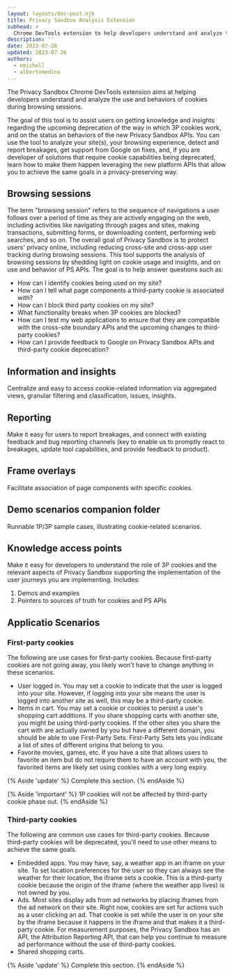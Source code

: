 ```yaml
---
layout: layouts/doc-post.njk
title: Privacy Sandbox Analysis Extension
subhead: >
  Chrome DevTools extension to help developers understand and analyze the use and behaviors of cookies during browsing sessions.
description: ''
date: 2023-07-26
updated: 2023-07-26
authors:
  - nmichell
  - albertomedina
---
```


The Privacy Sandbox Chrome DevTools extension aims at helping developers understand and analyze the use and behaviors of cookies during browsing sessions.

The goal of this tool is to assist users on getting knowledge and insights regarding the upcoming deprecation of the way in which 3P cookies work, and on the status an behaviors of the new Privacy Sandbox APIs. You can use the tool to analyze your site(s), your browsing experience, detect and report breakages, get support from Google on fixes, and, if you are developer of solutions that require cookie capabilities being deprecated, learn how to make them happen leveraging the new platform APIs that allow you to achieve the same goals in a privacy-preserving way.

## Browsing sessions

The term "browsing session" refers to the sequence of navigations a user follows over a period of time as they are actively engaging on the web, including activities like navigating through pages and sites, making transactions, submitting forms, or downloading content, performing web searches, and so on. The overall goal of Privacy Sandbox is to protect users' privacy online, including reducing cross-site and cross-app user tracking during browsing sessions. This tool supports the analysis of browsing sessions by shedding light on cookie usage and insights, and on use and behavior of PS APIs. The goal is to help answer questions such as:

- How can I identify cookies being used on my site?
- How can I tell what page components a third-party cookie is associated with?
- How can I block third party cookies on my site?
- What functionality breaks when 3P cookies are blocked?
- How can I test my web applications to ensure that they are compatible with the cross-site boundary APIs and the upcoming changes to third-party cookies?
- How can I provide feedback to Google on Privacy Sandbox APIs and third-party cookie deprecation?

## Information and insights

Centralize and easy to access cookie-related information via aggregated views, granular filtering and classification, issues, insights.

## Reporting

Make it easy for users to report breakages, and connect with existing feedback and bug reporting channels (key to enable us to promptly react to breakages, update tool capabilities, and provide feedback to product).

## Frame overlays

Facilitate association of page components with specific cookies.

## Demo scenarios companion folder

Runnable 1P/3P sample cases, illustrating cookie-related scenarios.

## Knowledge access points

Make it easy for developers to understand the role of 3P cookies and the relevant aspects of Privacy Sandbox supporting the implementation of the user journeys you are implementing. Includes:

1. Demos and examples
2. Pointers to sources of truth for cookies and PS APIs

## Applicatio Scenarios

### First-party cookies

The following are use cases for first-party cookies. Because first-party cookies are not going away, you likely won't have to change anything in these scenarios.

- User logged in. You may set a cookie to indicate that the user is logged into your site. However, if logging into your site means the user is logged into another site as well, this may be a third-party cookie.
- Items in cart. You may set a cookie or cookies to persist a user's shopping cart additions. If you share shopping carts with another site, you might be using third-party cookies. If the other sites you share the cart with are actually owned by you but have a different domain, you should be able to use First-Party Sets. First-Party Sets lets you indicate a list of sites of different origins that belong to you.
- Favorite movies, games, etc. If you have a site that allows users to favorite an item but do not require them to have an account with you, the favorited items are likely set using cookies with a very long expiry.

{% Aside 'update' %}
Complete this section.
{% endAside %}

{% Aside 'important' %}
1P cookies will not be affected by third-party cookie phase out.
{% endAside %}

### Third-party cookies

The following are common use cases for third-party cookies. Because third-party cookies will be deprecated, you'll need to use other means to achieve the same goals.

- Embedded apps. You may have, say, a weather app in an iframe on your site. To set location preferences for the user so they can always see the weather for their location, the iframe sets a cookie. This is a third-party cookie because the origin of the iframe (where the weather app lives) is not owned by you.
- Ads. Most sites display ads from ad networks by placing iframes from the ad network on their site. Right now, cookies are set for actions such as a user clicking an ad. That cookie is set while the user is on your site by the iframe because it happens in the iframe and that makes it a third-party cookie. For measurement purposes, the Privacy Sandbox has an API, the Attribution Reporting API, that can help you continue to measure ad performance without the use of third-party cookies.
- Shared shopping carts.

{% Aside 'update' %}
Complete this section.
{% endAside %}
